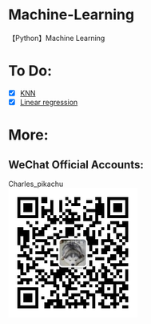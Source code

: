 # Machine-Learning
【Python】Machine Learning

# To Do:
- [x] [KNN](https://mp.weixin.qq.com/s/IK5F7JYRq1elYxeasN-GZw)
- [x] [Linear regression]()

# More:
## WeChat Official Accounts:
Charles_pikachu  
![img](pikachu.jpg)
